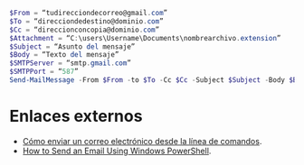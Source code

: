 

```powershell
$From = “tudirecciondecorreo@gmail.com”
$To = “direcciondedestino@dominio.com”
$Cc = “direccionconcopia@dominio.com”
$Attachment = “C:\users\Username\Documents\nombrearchivo.extension”
$Subject = “Asunto del mensaje”
$Body = “Texto del mensaje”
$SMTPServer = “smtp.gmail.com”
$SMTPPort = “587”
Send-MailMessage -From $From -to $To -Cc $Cc -Subject $Subject -Body $Body -SmtpServer $SMTPServer -port $SMTPPort -UseSsl -Credential (Get-Credential) -Attachments $Attachment –DeliveryNotificationOption OnSuccess
```

# Enlaces externos

* [Cómo enviar un correo electrónico desde la línea de comandos](https://www.adslzone.net/como-enviar-correo-electronico-desde-linea-comandos/).
* [How to Send an Email Using Windows PowerShell](https://www.makeuseof.com/tag/send-email-windows-powershell/).